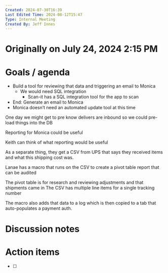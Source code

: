 ```yaml
---
Created: 2024-07-30T16:39
Last Edited Time: 2024-08-12T15:47
Type: Internal Meeting
Created By: Jeff Innes
---
```

# Originally on July 24, 2024 2:15 PM

# Goals / agenda

- Build a tool for reviewing that data and triggering an email to Monica
    - We would need SQL integration
        - Scan-it has a SQL integration tool for the app to scan
- End: Generate an email to Monica
- Monica doesn’t need an automated update tool at this time

  

One day we might get to pre know delivers are inbound so we could pre-load things into the DB

Reporting for Monica could be useful

Keith can think of what reporting would be useful

  

  

  

As a separate thing, they get a CSV from UPS that says they received items and what this shipping cost was.

Lanae has a macro that runs on the CSV to create a pivot table report that can be audited

The pivot table is for research and reviewing adjustments and that shipments came in The CSV has multiple line items for a single tracking number

The macro also adds that data to a log which is then copied to a tab that auto-populates a payment auth.

# Discussion notes

# Action items

- [ ]